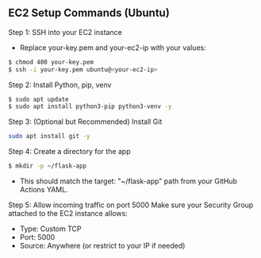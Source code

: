 ## EC2 Setup Commands (Ubuntu)

Step 1: SSH into your EC2 instance
- Replace your-key.pem and your-ec2-ip with your values:

```bash
$ chmod 400 your-key.pem
$ ssh -i your-key.pem ubuntu@<your-ec2-ip>
```

Step 2: Install Python, pip, venv

```bash
$ sudo apt update
$ sudo apt install python3-pip python3-venv -y
```

Step 3: (Optional but Recommended) Install Git

```bash
sudo apt install git -y
```

Step 4: Create a directory for the app
```bash
$ mkdir -p ~/flask-app
```
- This should match the target: "~/flask-app" path from your GitHub Actions YAML.

Step 5: Allow incoming traffic on port 5000
Make sure your Security Group attached to the EC2 instance allows:
* Type: Custom TCP
* Port: 5000
* Source: Anywhere (or restrict to your IP if needed)
